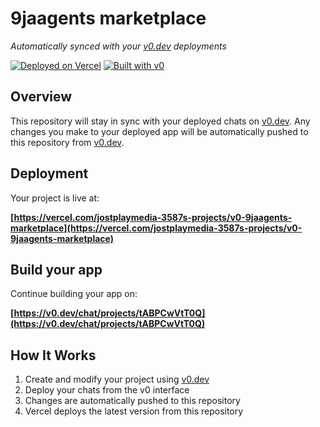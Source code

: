 # 9jaagents marketplace

*Automatically synced with your [v0.dev](https://v0.dev) deployments*

[![Deployed on Vercel](https://img.shields.io/badge/Deployed%20on-Vercel-black?style=for-the-badge&logo=vercel)](https://vercel.com/jostplaymedia-3587s-projects/v0-9jaagents-marketplace)
[![Built with v0](https://img.shields.io/badge/Built%20with-v0.dev-black?style=for-the-badge)](https://v0.dev/chat/projects/tABPCwVtT0Q)

## Overview

This repository will stay in sync with your deployed chats on [v0.dev](https://v0.dev).
Any changes you make to your deployed app will be automatically pushed to this repository from [v0.dev](https://v0.dev).

## Deployment

Your project is live at:

**[https://vercel.com/jostplaymedia-3587s-projects/v0-9jaagents-marketplace](https://vercel.com/jostplaymedia-3587s-projects/v0-9jaagents-marketplace)**

## Build your app

Continue building your app on:

**[https://v0.dev/chat/projects/tABPCwVtT0Q](https://v0.dev/chat/projects/tABPCwVtT0Q)**

## How It Works

1. Create and modify your project using [v0.dev](https://v0.dev)
2. Deploy your chats from the v0 interface
3. Changes are automatically pushed to this repository
4. Vercel deploys the latest version from this repository